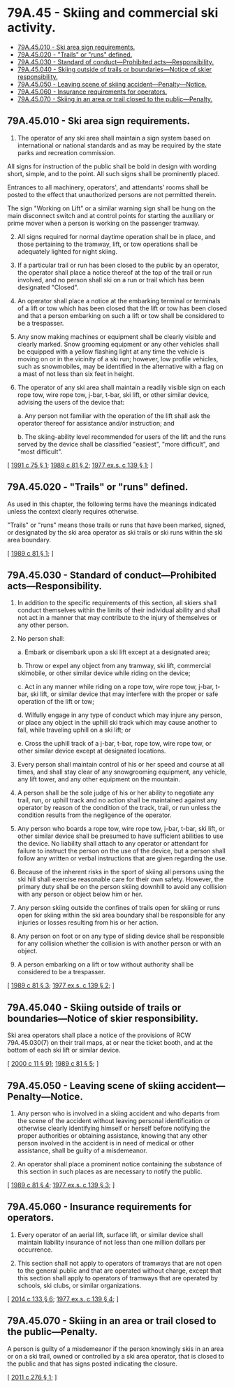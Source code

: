 # 79A.45 - Skiing and commercial ski activity.
* [79A.45.010 - Ski area sign requirements.](#79a45010---ski-area-sign-requirements)
* [79A.45.020 - "Trails" or "runs" defined.](#79a45020---trails-or-runs-defined)
* [79A.45.030 - Standard of conduct—Prohibited acts—Responsibility.](#79a45030---standard-of-conductprohibited-actsresponsibility)
* [79A.45.040 - Skiing outside of trails or boundaries—Notice of skier responsibility.](#79a45040---skiing-outside-of-trails-or-boundariesnotice-of-skier-responsibility)
* [79A.45.050 - Leaving scene of skiing accident—Penalty—Notice.](#79a45050---leaving-scene-of-skiing-accidentpenaltynotice)
* [79A.45.060 - Insurance requirements for operators.](#79a45060---insurance-requirements-for-operators)
* [79A.45.070 - Skiing in an area or trail closed to the public—Penalty.](#79a45070---skiing-in-an-area-or-trail-closed-to-the-publicpenalty)
## 79A.45.010 - Ski area sign requirements.
1. The operator of any ski area shall maintain a sign system based on international or national standards and as may be required by the state parks and recreation commission.

All signs for instruction of the public shall be bold in design with wording short, simple, and to the point. All such signs shall be prominently placed.

Entrances to all machinery, operators', and attendants' rooms shall be posted to the effect that unauthorized persons are not permitted therein.

The sign "Working on Lift" or a similar warning sign shall be hung on the main disconnect switch and at control points for starting the auxiliary or prime mover when a person is working on the passenger tramway.

2. All signs required for normal daytime operation shall be in place, and those pertaining to the tramway, lift, or tow operations shall be adequately lighted for night skiing.

3. If a particular trail or run has been closed to the public by an operator, the operator shall place a notice thereof at the top of the trail or run involved, and no person shall ski on a run or trail which has been designated "Closed".

4. An operator shall place a notice at the embarking terminal or terminals of a lift or tow which has been closed that the lift or tow has been closed and that a person embarking on such a lift or tow shall be considered to be a trespasser.

5. Any snow making machines or equipment shall be clearly visible and clearly marked. Snow grooming equipment or any other vehicles shall be equipped with a yellow flashing light at any time the vehicle is moving on or in the vicinity of a ski run; however, low profile vehicles, such as snowmobiles, may be identified in the alternative with a flag on a mast of not less than six feet in height.

6. The operator of any ski area shall maintain a readily visible sign on each rope tow, wire rope tow, j-bar, t-bar, ski lift, or other similar device, advising the users of the device that:

   a. Any person not familiar with the operation of the lift shall ask the operator thereof for assistance and/or instruction; and

   b. The skiing-ability level recommended for users of the lift and the runs served by the device shall be classified "easiest", "more difficult", and "most difficult".

\[ [1991 c 75 § 1](http://lawfilesext.leg.wa.gov/biennium/1991-92/Pdf/Bills/Session%20Laws/Senate/5835-S.SL.pdf?cite=1991%20c%2075%20§%201); [1989 c 81 § 2](https://leg.wa.gov/CodeReviser/documents/sessionlaw/1989c81.pdf?cite=1989%20c%2081%20§%202); [1977 ex.s. c 139 § 1](https://leg.wa.gov/CodeReviser/documents/sessionlaw/1977ex1c139.pdf?cite=1977%20ex.s.%20c%20139%20§%201); \]

## 79A.45.020 - "Trails" or "runs" defined.
As used in this chapter, the following terms have the meanings indicated unless the context clearly requires otherwise.

"Trails" or "runs" means those trails or runs that have been marked, signed, or designated by the ski area operator as ski trails or ski runs within the ski area boundary.

\[ [1989 c 81 § 1](https://leg.wa.gov/CodeReviser/documents/sessionlaw/1989c81.pdf?cite=1989%20c%2081%20§%201); \]

## 79A.45.030 - Standard of conduct—Prohibited acts—Responsibility.
1. In addition to the specific requirements of this section, all skiers shall conduct themselves within the limits of their individual ability and shall not act in a manner that may contribute to the injury of themselves or any other person.

2. No person shall:

   a. Embark or disembark upon a ski lift except at a designated area;

   b. Throw or expel any object from any tramway, ski lift, commercial skimobile, or other similar device while riding on the device;

   c. Act in any manner while riding on a rope tow, wire rope tow, j-bar, t-bar, ski lift, or similar device that may interfere with the proper or safe operation of the lift or tow;

   d. Wilfully engage in any type of conduct which may injure any person, or place any object in the uphill ski track which may cause another to fall, while traveling uphill on a ski lift; or

   e. Cross the uphill track of a j-bar, t-bar, rope tow, wire rope tow, or other similar device except at designated locations.

3. Every person shall maintain control of his or her speed and course at all times, and shall stay clear of any snowgrooming equipment, any vehicle, any lift tower, and any other equipment on the mountain.

4. A person shall be the sole judge of his or her ability to negotiate any trail, run, or uphill track and no action shall be maintained against any operator by reason of the condition of the track, trail, or run unless the condition results from the negligence of the operator.

5. Any person who boards a rope tow, wire rope tow, j-bar, t-bar, ski lift, or other similar device shall be presumed to have sufficient abilities to use the device. No liability shall attach to any operator or attendant for failure to instruct the person on the use of the device, but a person shall follow any written or verbal instructions that are given regarding the use.

6. Because of the inherent risks in the sport of skiing all persons using the ski hill shall exercise reasonable care for their own safety. However, the primary duty shall be on the person skiing downhill to avoid any collision with any person or object below him or her.

7. Any person skiing outside the confines of trails open for skiing or runs open for skiing within the ski area boundary shall be responsible for any injuries or losses resulting from his or her action.

8. Any person on foot or on any type of sliding device shall be responsible for any collision whether the collision is with another person or with an object.

9. A person embarking on a lift or tow without authority shall be considered to be a trespasser.

\[ [1989 c 81 § 3](https://leg.wa.gov/CodeReviser/documents/sessionlaw/1989c81.pdf?cite=1989%20c%2081%20§%203); [1977 ex.s. c 139 § 2](https://leg.wa.gov/CodeReviser/documents/sessionlaw/1977ex1c139.pdf?cite=1977%20ex.s.%20c%20139%20§%202); \]

## 79A.45.040 - Skiing outside of trails or boundaries—Notice of skier responsibility.
Ski area operators shall place a notice of the provisions of RCW 79A.45.030(7) on their trail maps, at or near the ticket booth, and at the bottom of each ski lift or similar device.

\[ [2000 c 11 § 91](http://lawfilesext.leg.wa.gov/biennium/1999-00/Pdf/Bills/Session%20Laws/House/2399-S.SL.pdf?cite=2000%20c%2011%20§%2091); [1989 c 81 § 5](https://leg.wa.gov/CodeReviser/documents/sessionlaw/1989c81.pdf?cite=1989%20c%2081%20§%205); \]

## 79A.45.050 - Leaving scene of skiing accident—Penalty—Notice.
1. Any person who is involved in a skiing accident and who departs from the scene of the accident without leaving personal identification or otherwise clearly identifying himself or herself before notifying the proper authorities or obtaining assistance, knowing that any other person involved in the accident is in need of medical or other assistance, shall be guilty of a misdemeanor.

2. An operator shall place a prominent notice containing the substance of this section in such places as are necessary to notify the public.

\[ [1989 c 81 § 4](https://leg.wa.gov/CodeReviser/documents/sessionlaw/1989c81.pdf?cite=1989%20c%2081%20§%204); [1977 ex.s. c 139 § 3](https://leg.wa.gov/CodeReviser/documents/sessionlaw/1977ex1c139.pdf?cite=1977%20ex.s.%20c%20139%20§%203); \]

## 79A.45.060 - Insurance requirements for operators.
1. Every operator of an aerial lift, surface lift, or similar device shall maintain liability insurance of not less than one million dollars per occurrence.

2. This section shall not apply to operators of tramways that are not open to the general public and that are operated without charge, except that this section shall apply to operators of tramways that are operated by schools, ski clubs, or similar organizations.

\[ [2014 c 133 § 6](http://lawfilesext.leg.wa.gov/biennium/2013-14/Pdf/Bills/Session%20Laws/Senate/6035.SL.pdf?cite=2014%20c%20133%20§%206); [1977 ex.s. c 139 § 4](https://leg.wa.gov/CodeReviser/documents/sessionlaw/1977ex1c139.pdf?cite=1977%20ex.s.%20c%20139%20§%204); \]

## 79A.45.070 - Skiing in an area or trail closed to the public—Penalty.
A person is guilty of a misdemeanor if the person knowingly skis in an area or on a ski trail, owned or controlled by a ski area operator, that is closed to the public and that has signs posted indicating the closure.

\[ [2011 c 276 § 1](http://lawfilesext.leg.wa.gov/biennium/2011-12/Pdf/Bills/Session%20Laws/Senate/5186-S.SL.pdf?cite=2011%20c%20276%20§%201); \]

